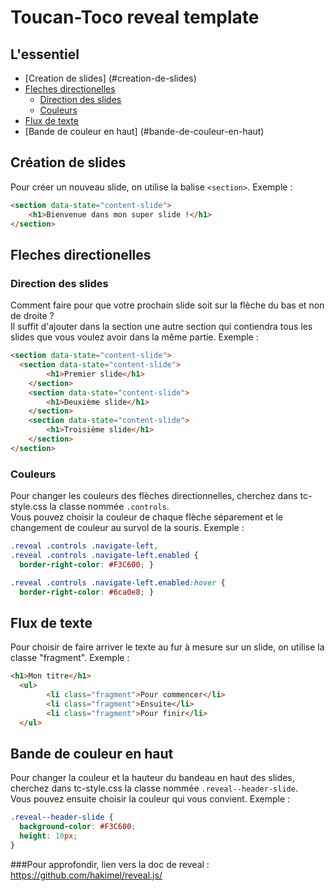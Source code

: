 # Toucan-Toco reveal template

## L'essentiel
- [Creation de slides] (#creation-de-slides)
- [Fleches directionelles](#fleches-directionelles)
  - [Direction des slides](#direction-des-slides)
  - [Couleurs](#couleurs)
- [Flux de texte](#flux-de-texte)
- [Bande de couleur en haut] (#bande-de-couleur-en-haut)

## Création de slides

Pour créer un nouveau slide, on utilise la balise ```<section>```. Exemple :<br>
```html
<section data-state="content-slide">
	<h1>Bienvenue dans mon super slide !</h1>
</section>
```

## Fleches directionelles

### Direction des slides

Comment faire pour que votre prochain slide soit sur la flèche du bas et non de droite ?<br>
Il suffit d'ajouter dans la section une autre section qui contiendra tous les slides que vous voulez avoir dans la même partie. Exemple :
```html
<section data-state="content-slide">
  <section data-state="content-slide">
		<h1>Premier slide</h1>
	</section>
	<section data-state="content-slide">
		<h1>Deuxième slide</h1>
	</section>
	<section data-state="content-slide">
		<h1>Troisième slide</h1>
	</section>
</section>
```

### Couleurs

Pour changer les couleurs des flèches directionnelles, cherchez dans tc-style.css la classe nommée ```.controls```.<br>
Vous pouvez choisir la couleur de chaque flèche séparement et le changement de couleur au survol de la souris. Exemple :
```css
.reveal .controls .navigate-left,
.reveal .controls .navigate-left.enabled {
  border-right-color: #F3C600; }

.reveal .controls .navigate-left.enabled:hover {
  border-right-color: #6ca0e8; }
```

## Flux de texte

Pour choisir de faire arriver le texte au fur à mesure sur un slide, on utilise la classe "fragment". Exemple :<br>
```html
<h1>Mon titre</h1>
  <ul>
		<li class="fragment">Pour commencer</li>
		<li class="fragment">Ensuite</li>
		<li class="fragment">Pour finir</li>
  </ul>
```

## Bande de couleur en haut

Pour changer la couleur et la hauteur du bandeau en haut des slides, cherchez dans tc-style.css la classe nommée ```.reveal--header-slide```.<br>
Vous pouvez ensuite choisir la couleur qui vous convient. Exemple :<br>

```css
.reveal--header-slide {
  background-color: #F3C600;
  height: 10px;
}
```

###Pour approfondir, lien vers la doc de reveal : https://github.com/hakimel/reveal.js/
